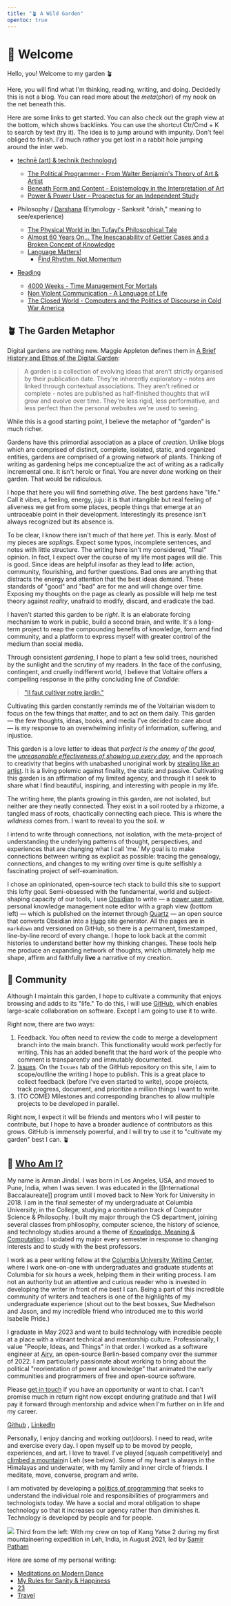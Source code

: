 ```yaml
---
title: "🪴 A Wild Garden"
opentoc: true
---
```


#  🌊 Welcome 

Hello, you! Welcome to my garden 🪴 

Here, you will find what I'm thinking, reading, writing, and doing. Decidedly this is not a blog. You can read more about the *meta*(phor) of my nook on the net beneath this.  

Here are some links to get started. You can also check out the graph view at the bottom, which shows backlinks. You can use the shortcut Ctr/Cmd + K to search by text (try it). The idea is to jump around with impunity. Don't feel obliged to finish. I'd much rather you get lost in a rabbit hole jumping around the inter web.  

-  [technē (art) & technik (technology)](https://en.wikipedia.org/wiki/Techne)
	-  [The Political Programmer - From Walter Benjamin's Theory of Art & Artist](digital-garden/The-Political-Programmer.md) 
	-  [Beneath Form and Content - Epistemology in the Interpretation of Art](digital-garden/Beyond-Form-Content.md)
	-  [Power & Power User - Prospectus for an Independent Study](digital-garden/Independent%20Study/Power%20&%20Power%20User%20-%20Prospectus.md)

- Philosophy / [Darshana](https://en.wikipedia.org/wiki/Hindu_philosophy#:~:text=In%20Indian%20tradition%2C%20the%20word,authoritative%2C%20important%20source%20of%20knowledge.) (Etymology - Sanksrit "drish," meaning to see/experience)
	- [The Physical World in Ibn Tufayl's Philosophical Tale](digital-garden/Ibn-Tufayl.md)
	- [Almost 60 Years On... The Inescapability of Gettier Cases and a Broken Concept of Knowledge](digital-garden/The-Inescapability-of-Gettier%20Cases.md)
	- [Language Matters!](digital-garden/Language%20Matters.md)
		- [Find Rhythm. Not Momentum](digital-garden/Rhythm-Not-Momentum.md)

- [Reading](digital-garden/Reading%20&%20Books/Living%20Book%20Commentaries/Book%20Commentaries.md)
	- [4000 Weeks - Time Management For Mortals](digital-garden/Reading%20&%20Books/Living%20Book%20Commentaries/4000%20Weeks%20-%20Time%20Management%20For%20Mortals.md)
	- [Non Violent Communication - A Language of Life](digital-garden/Reading%20&%20Books/Living%20Book%20Commentaries/Non%20Violent%20Communication%20-%20A%20Language%20of%20Life.md)
	- [The Closed World - Computers and the Politics of Discourse in Cold War America](digital-garden/Reading%20&%20Books/Book%20Notes/The%20Closed%20World%20-%20Computers%20and%20the%20Politics%20of%20Discourse%20in%20Cold%20War%20America.md)



## 🪴 The Garden Metaphor 

Digital gardens are nothing new. Maggie Appleton defines them in [A Brief History and Ethos of the Digital Garden](https://maggieappleton.com/garden-history):

> A garden is a collection of evolving ideas that aren't strictly organised by their publication date. They're inherently exploratory – notes are linked through contextual associations. They aren't refined or complete - notes are published as half-finished thoughts that will grow and evolve over time. They're less rigid, less performative, and less perfect than the personal websites we're used to seeing.

While this is a good starting point, I believe the metaphor of "garden" is much richer.

Gardens have this primordial association as a place of *creation*. Unlike blogs which are comprised of distinct, complete, isolated, static, and organized entities, gardens are comprised of a growing network of plants. Thinking of writing as gardening helps me conceptualize the act of writing as a radically incremental one. It isn't heroic or final. You are never *done* working on their garden. That would be ridiculous. 

I hope that here you will find something *alive*. The best gardens have "life." Call it vibes, a feeling, energy, juju: it is that intangible but real feeling of aliveness we get from some places, people things that emerge at an untraceable point in their development. Interestingly its presence isn't always recognized but its absence is. 

To be clear, I know there isn't much of that here *yet*. This is early. Most of my pieces are *saplings.* Expect some typos, incomplete sentences, and notes with little structure. The writing here isn't my considered, "final" opinion. In fact, I expect over the course of my life most pages will die. This is good. Since ideas are helpful insofar as they lead to **life**: action, community, flourishing, and further questions. Bad ones are anything that distracts the energy and attention that the best ideas demand. These standards of "good" and "bad" are for me and will change over time. Exposing my thoughts on the page as clearly as possible will help me test theory against *reality*, unafraid to modify, discard, and eradicate the bad. 

I haven't started this garden to be *right*. It is an elaborate forcing mechanism to work in public, build a second brain, and write.  It's a long-term project to reap the compounding benefits of knowledge, form and find community, and a platform to express myself with greater control of the medium than social media. 

Through consistent *gardening*, I hope to plant a few solid trees, nourished by the sunlight and the scrutiny of my readers. In the face of the confusing, contingent, and cruelly indifferent world, I believe that Voltaire offers a compelling response in the pithy concluding line of *Candide*: 

> [ "Il faut cultiver notre jardin."](https://www.theschooloflife.com/article/cultivate-own-garden-voltaire/) 

Cultivating this garden constantly reminds me of the Voltairian wisdom to focus on the few things that matter, and to act on them daily. This garden — the few thoughts, ideas, books, and media I've decided to care about — is my response to an overwhelming infinity of information, suffering, and injustice.

This garden is a love letter to ideas that *perfect is the enemy of the good*, the *[unreasonable effectiveness of showing up every day](https://typesense.org/blog/the-unreasonable-effectiveness-of-just-showing-up-everyday/)*, and the approach to creativity that begins with unabashed unoriginal work by [stealing like an artist](https://en.wikipedia.org/wiki/Steal_Like_an_Artist). It is a living polemic against finality, the static and passive. Cultivating this garden is an affirmation of my limited agency, and through it I seek to share what I find beautiful, inspiring, and interesting with people in my life. 

The writing here, the plants growing in this garden, are not isolated, but neither are they neatly connected. They exist in a soil rooted by a rhizome, a tangled mass of roots, chaotically connecting each piece. This is where the *wildness* comes from. I want to reveal to you the soil. w

I intend to write through connections, not isolation, with the meta-project of understanding the underlying patterns of thought, perspectives, and experiences that are changing what I call 'me.' My goal is to make connections between writing as explicit as possible: tracing the genealogy, connections, and changes to my writing over time is quite selfishly a fascinating project of self-examination.

I chose an opinionated, open-source tech stack to build this site to support this lofty goal. Semi-obsessed with the fundamental, world and subject-shaping capacity of our tools, I use [Obsidian](https://obsidian.md/) to write — a [power user native](digital-garden/Independent%20Study/Power%20&%20Power%20User%20-%20Prospectus.md), personal knowledge management note editor with a graph view (bottom left) — which is published on the internet through [Quartz](https://quartz.jzhao.xyz/) — an open source that converts Obsidian into a [Hugo](https://gohugo.io/) site generator. All the pages are in `markdown` and versioned on GitHub, so there is a permanent, timestamped, line-by-line record of every change. I hope to look back at the commit histories to understand better how my thinking changes. These tools help me produce an expanding network of thoughts, which ultimately help me shape, affirm and faithfully **live** a narrative of my creation. 


## 🚀 Community 
Although I maintain this garden, I hope to cultivate a community that enjoys browsing and adds to its "life."  To do this, I will use [GitHub](https://github.com/armanjindal/armanjindal.github.io), which enables large-scale collaboration on software. Except I am going to use it to write. 

Right now, there are two ways:
1. Feedback. You often need to review the code to merge a development branch into the main branch. This functionality would work perfectly for writing. This has an added benefit that the hard work of the people who comment is transparently and immutably documented. 
2. [Issues](https://github.com/armanjindal/armanjindal.github.io/issues). On the `Issues` tab of the GitHub repository on this site, I aim to scope/outline the writing I hope to publish. This is a great place to collect feedback (before I've even started to write), scope projects, track progress, document, and prioritize a million things I want to write. 
3. (TO COME) Milestones and corresponding branches to allow multiple projects to be developed in parallel. 

Right now, I expect it will be friends and mentors who I will pester to contribute, but I hope to have a broader audience of contributors as this grows. GitHub is immensely powerful, and I will try to use it to "cultivate my garden" best I can. 🪴


## 🧐 [Who Am I?](https://youtu.be/fR5-x7v7UkE?t=37) 

My name is Arman Jindal. I was born in Los Angeles, USA, and moved to Pune, India, when I was seven. I was educated in the [[International Baccalaureate]] program until I moved back to New York for University in 2018. I am in the final semester of my undergraduate at Columbia University, in the College, studying a combination track of Computer Science & Philosophy. I built my major through the CS department, joining several classes from philosophy, computer science, the history of science, and technology studies around a theme of  [Knowledge, Meaning & Computation](digital-garden/College%20-%20Knowledge%20and%20Computation.md). I updated my major every semester in response to changing interests and to study with the best professors.

I work as a peer writing fellow at the [Columbia University Writing Center](https://www.college.columbia.edu/core/node/4083), where I work one-on-one with undergraduates and graduate students at Columbia for six hours a week, helping them in their writing process. I am not an authority but an attentive and curious reader who is invested in developing the writer in front of me best I can. Being a part of this incredible community of writers and teachers is one of the highlights of my undergraduate experience (shout out to the best bosses, Sue Medhelson and Jason, and my incredible friend who introduced me to this world Isabelle Pride.)

I graduate in May 2023 and want to build technology with incredible people at a place with a vibrant technical and mentorship culture. Professionally, I value "People, Ideas, and Things" in that order. I worked as a software engineer at [Airy](https://airy.co/), an open-source Berlin-based company over the summer of 2022. I am particularly passionate about working to bring about the political "reorientation of power and knowledge" that animated the early communities and programmers of free and open-source software. 

Please [get in touch](mailto:arman.jindal@columbia.edu) if you have an opportunity or want to chat. I can't promise much in return right now except enduring gratitude and that I will pay it forward through mentorship and advice when I'm further on in life and my career.

[Github]() ,  [LinkedIn]()

Personally, I enjoy dancing and working out(doors). I need to read, write and exercise every day. I open myself up to be moved by people, experiences, and art. I love to travel.  I've played [squash competitively] and [climbed a mountain](https://adventure-pulse.com/mountaineering/kang-yatse-2)in Leh (see below). Some of my heart is always in the Himalayas and underwater, with my family and inner circle of friends.  I meditate, move, converse, program and write. 

I am motivated by developing a [politics of programming](digital-garden/The-Political-Programmer.md) that seeks to understand the individual role and responsibilities of programmers and technologists today. We have a social and moral obligation to shape technology so that it increases our agency rather than diminishes it. Technology is developed by people and for people.  


![](Kang%20Yatse.jpg)
Third from the left: With my crew on top of Kang Yatse 2 during my first mountaineering expedition in Leh, India, in August 2021,  led by [Samir Patham](https://adventure-pulse.com/)

Here are some of my personal writing:

- [Meditations on Modern Dance](digital-garden/Meditations%20on%20Modern%20Dance.md)
- [My Rules for Sanity & Happiness](private/My%20Rules%20for%20Sanity%20&%20Happiness.md)
- [23](private/23.md)
- [Travel](Travel)